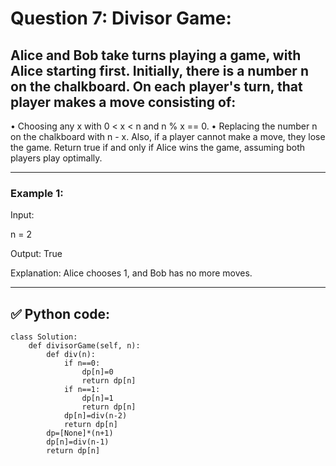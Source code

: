 # Question 7: Divisor Game:

## Alice and Bob take turns playing a game, with Alice starting first. Initially, there is a number n on the chalkboard. On each player's turn, that player makes a move consisting of:
•	Choosing any x with 0 < x < n  and n % x == 0.
•	Replacing the number n on the chalkboard with n - x.
Also, if a player cannot make a move, they lose the game.
Return true if and only if Alice wins the game, assuming both players play optimally.

---

### Example 1:

Input:

n = 2

Output: True

Explanation: Alice chooses 1, and Bob has no more moves.

---
## ✅ Python code:

```
class Solution:
    def divisorGame(self, n):
        def div(n):
            if n==0:
                dp[n]=0
                return dp[n]
            if n==1:
                dp[n]=1
                return dp[n]
            dp[n]=div(n-2)
            return dp[n]
        dp=[None]*(n+1)
        dp[n]=div(n-1)
        return dp[n]
```
